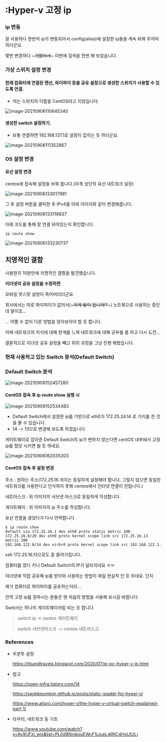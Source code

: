 # :Hyper-v 고정 ip 

### ip 변동

잘 사용하다 한번씩 ip가 변동되어서 config(alias)에 설정한 ip들을 계속 바꿔 주어야 하더군요.

몇번 변경하다 ~~~귀찮아서~~~ 이번에 검색을 한번 해 보았습니다.



### 가상 스위치 설정 변경

#### 현재 컴퓨터에 연결된 랜선, 와이파이 등을 공유 설정으로 생성한 스위치가 사용할 수 있도록 연결.

- 저는 스위치의 이름을 CentOS라고 지었습니다.

![image-20210906110645340](https://raw.githubusercontent.com/KrGil/TIL/main/VirtualTools/Hyper-v_고정ip할당.assets/image-20210906110645340.png)



#### 생성한 switch 설정하기.

- 보통 연결하면 192.168.137.1로 설정이 잡히는 듯 하더군요.

![image-20210906111352867](https://raw.githubusercontent.com/KrGil/TIL/main/VirtualTools/Hyper-v_고정ip할당.assets/image-20210906111352867.png)



### OS 설정 변경

#### 유선 설정 변경

centos에 접속해 설정을 바꿔 줍니다.(우측 상단의 유선 네트워크 설정)

![image-20210906133017981](https://raw.githubusercontent.com/KrGil/TIL/main/VirtualTools/Hyper-v_고정ip할당.assets/image-20210906133017981.png)

그 후 설정 버튼을 클릭한 후 IPv4를 아래 이미지와 같이 변경해줍니다.

![image-20210906133119837](https://raw.githubusercontent.com/KrGil/TIL/main/VirtualTools/Hyper-v_고정ip할당.assets/image-20210906133119837.png)



아래 코드를 통해 잘 연결 되어있는지 확인합니다.

``` 
ip route show
```

![image-20210906133230737](https://raw.githubusercontent.com/KrGil/TIL/main/VirtualTools/Hyper-v_고정ip할당.assets/image-20210906133230737.png)



## 치명적인 결함

사용한지 10분만에 치명적인 결함을 발견했습니다. 

**이더넷의 공유 설정을 수정하면**

모바일 핫스팟 설정이 죽어버리더군요.

회사에서는 따로 와이파이가 없어서(~~~이게 말이 됩니까!?~~~) 노트북으로 사용하는 중인데 말이죠...

... 어쩔 수 없이 다른 방법을 찾아보아야 할 듯 합니다.



이때 네트워크의 지식에 대해 한계를 느껴 네트워크에 대해 공부를 좀 하고 다시 도전...

결론적으로 이더넷 공유 설정을 빼고 위의 과정을 그냥 진행 해봤습니다.

### 현재 사용하고 있는 Switch 분석(Default Switch)

### Default Switch 분석

![image-20210906152457280](https://raw.githubusercontent.com/KrGil/TIL/main/VirtualTools/Hyper-v_고정ip할당.assets/image-20210906152457280.png)

#### CentOS 접속 후 ip route show 실행 시

![image-20210906152534483](https://raw.githubusercontent.com/KrGil/TIL/main/VirtualTools/Hyper-v_고정ip할당.assets/image-20210906152534483.png)

- Default Switch에서 설정한 ip를 기반으로 eth0가 172.25.24.14 로 가지를 친 것을 볼 수 있습니다.
- 14 -> 13으로 변경해 보도록 하겠습니다.

 

게이트웨이로 잡아준 Default Switch의 ip가 변하지 않는다면 centOS 내부에서 고정 ip를 할당 시키면 될 듯 하네요.

![image-20210906162035303](https://raw.githubusercontent.com/KrGil/TIL/main/VirtualTools/Hyper-v_고정ip할당.assets/image-20210906162035303.png)



#### CentOS 접속 후 설정 변경

주소 : 원하는 주소(172.25.16 까지는 동일하게 설정해야 합니다. 그렇지 않으면 동일한 네트워크를 사용한다고 인식하지 못해 centos에서 인터넷 연결이 안됩니다.)

네트마스크 : 위 이미지의 서브넷 마스크로 동일하게 작성합니다.

게이트웨이 : 위 이미지의 ip 주소를 작성합니다. 

유선 연결을 끊었다가 다시 연력합니다.



```
$ ip route show
default via 172.25.16.1 dev eth0 proto static metric 100
172.25.16.0/20 dev eth0 proto kernel scope link src 172.25.16.13 metric 100
192.168.122.0/24 dev virbr0 proto kernel scope link src 192.168.122.1.
```

ssh 172.25.16.13으로도 잘 들어가집니다.



컴퓨터를 껐다 키니 Default Switch의 IP가 달라지네요 ㅠㅠ



이더넷에 직접 공유해 ip를 받아와 사용하는 방법이 제일 현실적 인 듯 하네요. 단지

제가 컴퓨터로 와이파이를 공유하는지라... 



만약 고정 ip를 원하시는 분들은 맨 처음의 방법을 사용해 보시길 바랍니다. 



Switch는 하나의 게이트웨이처럼 되는 듯 합니다.

> switch  ip -> centos 게이트웨이
>
> switch 서브넷마스크 -> centos 네트마스크



### References

- 우분투 설정

    https://itsandtravels.blogspot.com/2020/07/ip-pc-hyper-v-ip.html

- 참고

    https://open-infra.tistory.com/14
    
    https://seokbeomkim.github.io/posts/static-ipaddr-for-hyper-v/
    
    https://www.altaro.com/hyper-v/the-hyper-v-virtual-switch-explained-part-1/
    
- 라우터, 네트워크 등 기초

    https://www.youtube.com/watch?v=Av9UFzl_wis&list=PL0d8NnikouEWcF1jJueLdjRIC4HsUlULi